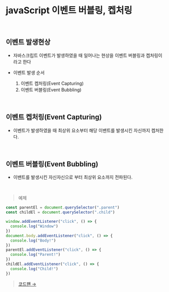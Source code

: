 # javaScript 이벤트 버블링, 켑처링

<br />

## 이벤트 발생현상
- 자바스크립트 이벤트가 발생하였을 때 일어나는 현상을 이벤트 버블링과 켑처링이라고 한다
- 이벤트 발생 순서

  1. 이벤트 켑처링(Event Capturing)
  2. 이벤트 버블링(Event Bubbling)

<br />

## 이벤트 켑처링(Event Capturing)
- 이벤트가 발생하였을 때 최상위 요소부터 해당 이밴트를 발생시킨 자신까지 켑처한다.

<br />

## 이벤트 버블링(Event Bubbling)
- 이밴트를 발생시킨 자신자신으로 부터 최상위 요소까지 전파된다.

<br />

> 예제
```js
const parentEl = document.querySelector(".parent")
const childEl = document.querySelector(".child")

window.addEventListener("click", () => {
  console.log("Window")
})
document.body.addEventListener("click", () => {
  console.log("Body!")
})
parentEl.addEventListener("click", () => {
  console.log("Parent!")
})
childEl.addEventListener("click", () => {
  console.log("Child!")
})
```
> [코드팬 →](https://codepen.io/bbxkoulf/pen/yLvawMg?editors=0011)